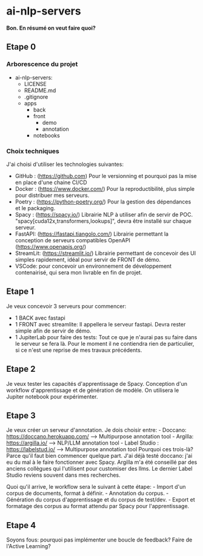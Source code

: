 # ai-nlp-servers

**Bon. En résumé on veut faire quoi?**

## Etape 0
### Arborescence du projet
- ai-nlp-servers:
  - LICENSE
  - README.md
  - .gitignore
  - apps
    - back
    - front
      - demo
      - annotation
    - notebooks

### Choix techniques
J'ai choisi d'utiliser les technologies suivantes:
- GitHub : (https://github.com) Pour le versionning et pourquoi pas la mise en place d'une chaine CI/CD
- Docker : (https://www.docker.com/) Pour la reproductibilité, plus simple pour distribuer mes serveurs.
- Poetry : (https://python-poetry.org/) Pour la gestion des dépendances et le packaging.
- Spacy : (https://spacy.io/) Librairie NLP à utiliser afin de servir de POC. "spacy[cuda12x,transformers,lookups]", devra être installé sur chaque serveur.
- FastAPI: (https://fastapi.tiangolo.com/) Librairie permettant la conception de serveurs compatibles OpenAPI (https://www.openapis.org/)
- StreamLit: (https://streamlit.io/) Librairie permettant de concevoir des UI simples rapidement, idéal pour servir de FRONT de démo.
- VSCode: pour concevoir un environnement de développement contenairisé, qui sera mon livrable en fin de projet.

## Etape 1
Je veux concevoir 3 serveurs pour commencer: 
- 1 BACK avec fastapi
- 1 FRONT avec streamlite:
	Il appellera le serveur fastapi. Devra rester simple afin de servir de démo.
- 1 JupiterLab pour faire des tests:
	Tout ce que je n'aurai pas su faire dans le serveur se fera là. Pour le moment il ne contiendra rien de particulier, si ce n'est une reprise de mes travaux précédents.

## Etape 2
Je veux tester les capacités d'apprentissage de Spacy. Conception d'un workflow d'apprentissage et de génération de modèle. On utilisera le Jupiter notebook pour expérimenter.

## Etape 3
Je veux créer un serveur d'annotation. Je dois choisir entre:
	- Doccano: https://doccano.herokuapp.com/ --> Multipurpose annotation tool
	- Argilla: https://argilla.io/ --> NLP/LLM annotation tool
	- Label Studio : https://labelstud.io/ --> Multipurpose annotation tool
Pourquoi ces trois-là? Parce qu'il faut bien commencer quelque part. J'ai déjà testé doccano: j'ai eu du mal à le faire fonctionner avec Spacy. Argilla m'a été conseillé par des anciens collègues qui l'utilisent pour customiser des llms. Le dernier Label Studio reviens souvent dans mes recherches.

Quoi qu'il arrive, le workflow sera le suivant à cette étape:
	- Import d'un corpus de documents, format à définir.
	- Annotation du corpus.
	- Génération du corpus d'apprentissage et du corpus de test/dev.
	- Export et formatage des corpus au format attendu par Spacy pour l'apprentissage.

## Etape 4
Soyons fous: pourquoi pas implémenter une boucle de feedback? Faire de l'Active Learning?